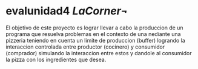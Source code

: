 # evalunidad4 *LaCorner¬*

El objetivo de este proyecto es lograr llevar a cabo la produccion de un programa que resuelva problemas en el contexto de una nediante una pizzeria teniendo en cuenta un limite de produccion (buffer) logrando la interaccion controlada entre productor (cocinero) y consumidor (comprador) simulando la interaccion entre estos y dandole al consumidor la pizza con los ingredientes que desea.
